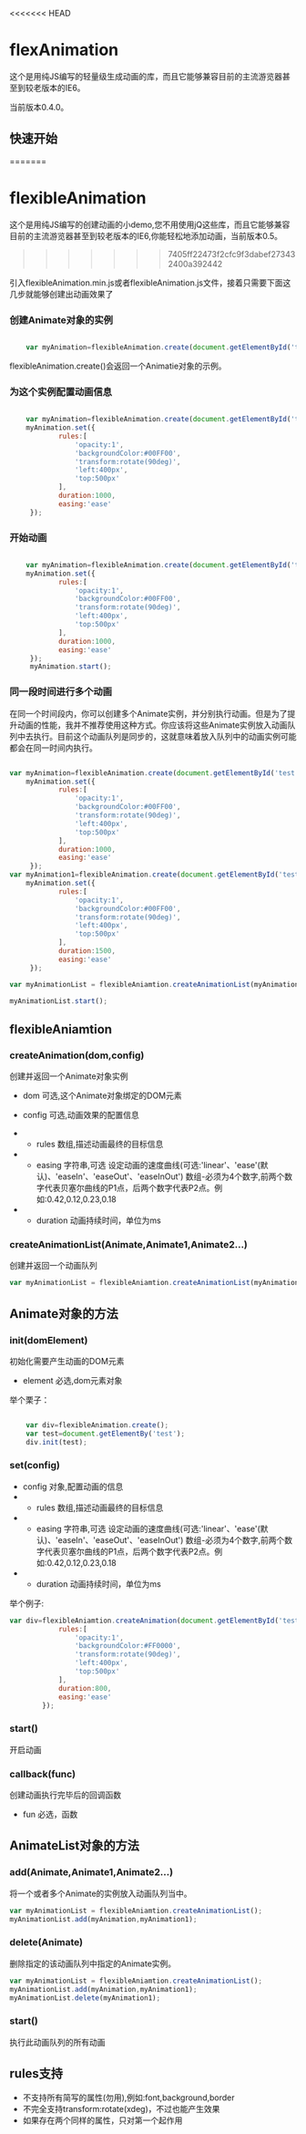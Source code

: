 <<<<<<< HEAD
# flexAnimation

这个是用纯JS编写的轻量级生成动画的库，而且它能够兼容目前的主流游览器甚至到较老版本的IE6。

当前版本0.4.0。

## 快速开始
=======
# flexibleAnimation
这个是用纯JS编写的创建动画的小demo,您不用使用jQ这些库，而且它能够兼容目前的主流游览器甚至到较老版本的IE6,你能轻松地添加动画，当前版本0.5。
>>>>>>> 7405ff22473f2cfc9f3dabef273432400a392442

引入flexibleAnimation.min.js或者flexibleAnimation.js文件，接着只需要下面这几步就能够创建出动画效果了

### 创建Animate对象的实例

``` js

	var myAnimation=flexibleAnimation.create(document.getElementById('test'));

```

flexibleAnimation.create()会返回一个Animatie对象的示例。

### 为这个实例配置动画信息



``` js

	var myAnimation=flexibleAnimation.create(document.getElementById('test'));
	myAnimation.set({
            rules:[
                'opacity:1',
                'backgroundColor:#00FF00',
                'transform:rotate(90deg)',
                'left:400px',
                'top:500px'
            ],
            duration:1000,
            easing:'ease'
     });

```

### 开始动画



``` js

	var myAnimation=flexibleAnimation.create(document.getElementById('test'));
	myAnimation.set({
            rules:[
                'opacity:1',
                'backgroundColor:#00FF00',
                'transform:rotate(90deg)',
                'left:400px',
                'top:500px'
            ],
            duration:1000,
            easing:'ease'
     });
     myAnimation.start();

```

### 同一段时间进行多个动画

在同一个时间段内，你可以创建多个Animate实例，并分别执行动画。但是为了提升动画的性能，我并不推荐使用这种方式。你应该将这些Animate实例放入动画队列中去执行。目前这个动画队列是同步的，这就意味着放入队列中的动画实例可能都会在同一时间内执行。


``` js

var myAnimation=flexibleAnimation.create(document.getElementById('test'));
	myAnimation.set({
            rules:[
                'opacity:1',
                'backgroundColor:#00FF00',
                'transform:rotate(90deg)',
                'left:400px',
                'top:500px'
            ],
            duration:1000,
            easing:'ease'
     });
var myAnimation1=flexibleAnimation.create(document.getElementById('test1'));
	myAnimation.set({
            rules:[
                'opacity:1',
                'backgroundColor:#00FF00',
                'transform:rotate(90deg)',
                'left:400px',
                'top:500px'
            ],
            duration:1500,
            easing:'ease'
     });     

var myAnimationList = flexibleAniamtion.createAnimationList(myAnimation,myAnimation1);

myAnimationList.start();

```
## flexibleAniamtion



### createAnimation(dom,config)

创建并返回一个Animate对象实例

- dom	可选,这个Animate对象绑定的DOM元素

- config 可选,动画效果的配置信息
- - rules 数组,描述动画最终的目标信息
- - easing 字符串,可选 设定动画的速度曲线(可选:'linear'、'ease'(默认)、'easeIn'、'easeOut'、'easeInOut') 
		   数组-必须为4个数字,前两个数字代表贝塞尔曲线的P1点，后两个数字代表P2点。例如:0.42,0.12,0.23,0.18
- - duration 动画持续时间，单位为ms	

### createAnimationList(Animate,Animate1,Animate2...)
创建并返回一个动画队列

``` js
var myAnimationList = flexibleAniamtion.createAnimationList(myAnimation,myAnimation1);

```



## Animate对象的方法

### init(domElement)

初始化需要产生动画的DOM元素

- element 必选,dom元素对象

举个栗子：

``` js

	var div=flexibleAnimation.create();
	var test=document.getElementBy('test');
	div.init(test);

```




### set(config)

- config 对象,配置动画的信息
- - rules 数组,描述动画最终的目标信息
- - easing 字符串,可选 设定动画的速度曲线(可选:'linear'、'ease'(默认)、'easeIn'、'easeOut'、'easeInOut') 
		   数组-必须为4个数字,前两个数字代表贝塞尔曲线的P1点，后两个数字代表P2点。例如:0.42,0.12,0.23,0.18
- - duration 动画持续时间，单位为ms

举个例子:

``` js
var div=flexibleAniamtion.createAnimation(document.getElementById('test'),{
            rules:[
                'opacity:1',
                'backgroundColor:#FF0000',
                'transform:rotate(90deg)',
                'left:400px',
                'top:500px'
            ],
            duration:800,
            easing:'ease'
        });

```

### start()

开启动画


### callback(func)

创建动画执行完毕后的回调函数

- fun 必选，函数


## AnimateList对象的方法

### add(Animate,Animate1,Animate2...)

将一个或者多个Animate的实例放入动画队列当中。

``` js
var myAnimationList = flexibleAniamtion.createAnimationList();
myAnimationList.add(myAnimation,myAnimation1);

```

### delete(Animate)

删除指定的该动画队列中指定的Animate实例。

``` js
var myAnimationList = flexibleAniamtion.createAnimationList();
myAnimationList.add(myAnimation,myAnimation1);
myAnimationList.delete(myAnimation1);

```

### start()

执行此动画队列的所有动画


## rules支持

- 不支持所有简写的属性(勿用),例如:font,background,border
- 不完全支持transform:rotate(xdeg)，不过也能产生效果
- 如果存在两个同样的属性，只对第一个起作用

